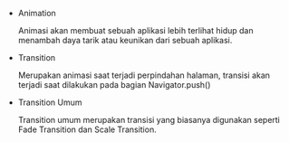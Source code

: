<ul>
    <li>Animation </br>
    <p>Animasi akan membuat sebuah aplikasi lebih terlihat hidup dan menambah daya tarik atau keunikan dari sebuah aplikasi.</p>
    <li>Transition </br>
    <p>Merupakan animasi saat terjadi perpindahan halaman, transisi akan terjadi saat dilakukan pada bagian Navigator.push()</p>
    <li>Transition Umum </br>
    <p>Transition umum merupakan transisi yang biasanya digunakan seperti Fade Transition dan Scale Transition.</p>
</ul>
